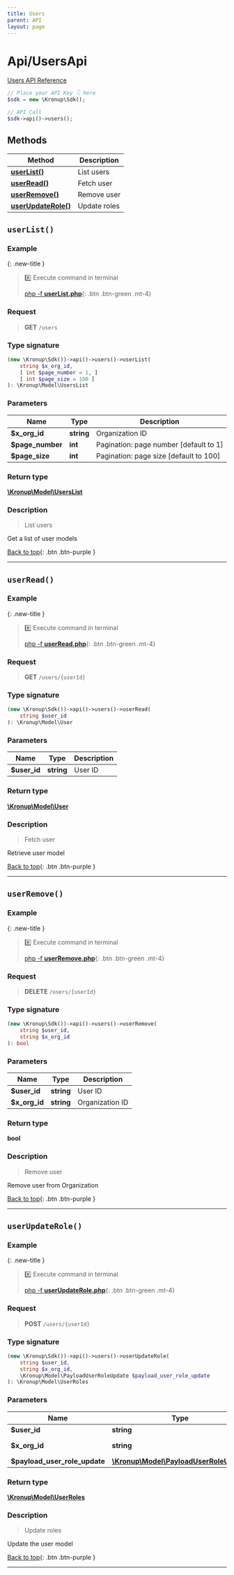 ```yaml
---
title: Users
parent: API
layout: page
---
```


# Api/UsersApi

[Users API Reference](https://api.kronup.com/#tag/Users)

```php
// Place your API Key 👇 here
$sdk = new \Kronup\Sdk();

// API Call
$sdk->api()->users();
```

## Methods

Method | Description
------------- | -------------
[**userList()**](#userlist) | List users
[**userRead()**](#userread) | Fetch user
[**userRemove()**](#userremove) | Remove user
[**userUpdateRole()**](#userupdaterole) | Update roles


## `userList()`

### Example

{: .new-title }
> #️⃣ Execute command in terminal 
> 
> [php -f **userList.php**](https://github.com/kronup/kronup-php/blob/main/examples/Api/UsersApi/userList.php){: .btn .btn-green .mt-4}

### Request

> **GET** `/users`

### Type signature

```php
(new \Kronup\Sdk())->api()->users()->userList(
    string $x_org_id,
    [ int $page_number = 1, ]
    [ int $page_size = 100 ]
): \Kronup\Model\UsersList
```

### Parameters

Name | Type | Description
------------- | ------------- | -------------
 **$x_org_id** | **string**  | Organization ID 
 **$page_number** | **int**  | Pagination: page number  [default to 1]
 **$page_size** | **int**  | Pagination: page size  [default to 100]

### Return type

[**\Kronup\Model\UsersList**](../../Model/UsersList)

### Description

> List users

Get a list of user models

[Back to top](#top){: .btn .btn-purple }

---


## `userRead()`

### Example

{: .new-title }
> #️⃣ Execute command in terminal 
> 
> [php -f **userRead.php**](https://github.com/kronup/kronup-php/blob/main/examples/Api/UsersApi/userRead.php){: .btn .btn-green .mt-4}

### Request

> **GET** `/users/{userId}`

### Type signature

```php
(new \Kronup\Sdk())->api()->users()->userRead(
    string $user_id
): \Kronup\Model\User
```

### Parameters

Name | Type | Description
------------- | ------------- | -------------
 **$user_id** | **string**  | User ID 

### Return type

[**\Kronup\Model\User**](../../Model/User)

### Description

> Fetch user

Retrieve user model

[Back to top](#top){: .btn .btn-purple }

---


## `userRemove()`

### Example

{: .new-title }
> #️⃣ Execute command in terminal 
> 
> [php -f **userRemove.php**](https://github.com/kronup/kronup-php/blob/main/examples/Api/UsersApi/userRemove.php){: .btn .btn-green .mt-4}

### Request

> **DELETE** `/users/{userId}`

### Type signature

```php
(new \Kronup\Sdk())->api()->users()->userRemove(
    string $user_id,
    string $x_org_id
): bool
```

### Parameters

Name | Type | Description
------------- | ------------- | -------------
 **$user_id** | **string**  | User ID 
 **$x_org_id** | **string**  | Organization ID 

### Return type

**bool**

### Description

> Remove user

Remove user from Organization

[Back to top](#top){: .btn .btn-purple }

---


## `userUpdateRole()`

### Example

{: .new-title }
> #️⃣ Execute command in terminal 
> 
> [php -f **userUpdateRole.php**](https://github.com/kronup/kronup-php/blob/main/examples/Api/UsersApi/userUpdateRole.php){: .btn .btn-green .mt-4}

### Request

> **POST** `/users/{userId}`

### Type signature

```php
(new \Kronup\Sdk())->api()->users()->userUpdateRole(
    string $user_id,
    string $x_org_id,
    \Kronup\Model\PayloadUserRoleUpdate $payload_user_role_update
): \Kronup\Model\UserRoles
```

### Parameters

Name | Type | Description
------------- | ------------- | -------------
 **$user_id** | **string**  | User ID 
 **$x_org_id** | **string**  | Organization ID 
 **$payload_user_role_update** | [**\Kronup\Model\PayloadUserRoleUpdate**](../../Model/PayloadUserRoleUpdate) |  

### Return type

[**\Kronup\Model\UserRoles**](../../Model/UserRoles)

### Description

> Update roles

Update the user model

[Back to top](#top){: .btn .btn-purple }

---
